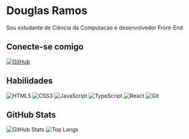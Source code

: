 # Douglas Ramos
Sou estudante de Ciência da Computacao e desenvolvedor Front-End

## Conecte-se comigo

[![GitHub](https://img.shields.io/badge/GitHub-000?style=for-the-badge&logo=github&logoColor=white)](https://github.com/TheDuit)
## Habilidades
![HTML5](https://img.shields.io/badge/HTML5-E34F26?style=for-the-badge&logo=html5&logoColor=white)
![CSS3](https://img.shields.io/badge/CSS3-1572B6?style=for-the-badge&logo=css3&logoColor=white)
![JavaScript](https://img.shields.io/badge/JavaScript-F7DF1E?style=for-the-badge&logo=javascript&logoColor=black)
![TypeScript](https://img.shields.io/badge/TypeScript-007ACC?style=for-the-badge&logo=typescript&logoColor=white)
![React](https://img.shields.io/badge/React-20232A?style=for-the-badge&logo=react&logoColor=61DAFB)
![Git](https://img.shields.io/badge/GIT-E44C30?style=for-the-badge&logo=git&logoColor=white)


## GitHub Stats
![GitHub Stats](https://github-readme-stats.vercel.app/api?username=TheDuit)
![Top Langs](https://github-readme-stats-git-masterrstaa-rickstaa.vercel.app/api/top-langs/?username=TheDuit)